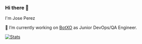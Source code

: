 ### Hi there 👋

I'm Jose Perez

🔭 I’m currently working on [BotXO]() as Junior DevOps/QA Engineer.

<!--
**JoseteDev/JoseteDev** is a ✨ _special_ ✨ repository because its `README.md` (this file) appears on your GitHub profile.

Here are some ideas to get you started:

- 🔭 I’m currently working on ...
- 🌱 I’m currently learning ...
- 👯 I’m looking to collaborate on ...
- 🤔 I’m looking for help with ...
- 💬 Ask me about ...
- 📫 How to reach me: ...
- 😄 Pronouns: ...
- ⚡ Fun fact: ...
-->


[![Stats](https://github-readme-stats.vercel.app/api?username=JoseteDev&theme=tokionight&show_icons=true)](https://github.com/anuraghazra/github-readme-stats)
